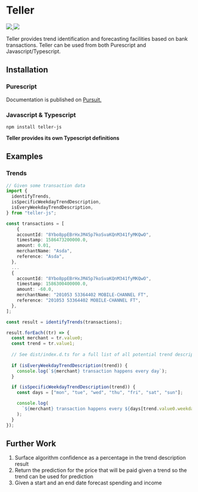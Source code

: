 # Teller



<a href="https://pursuit.purescript.org/packages/purescript-teller/10.1.4/docs/Data.Teller">

<img src="https://pursuit.purescript.org/packages/purescript-teller/badge" />

</a>

<a href="https://www.npmjs.com/package/teller-js">

<img src="https://badge.fury.io/js/teller-js.svg" />

</a>



Teller provides trend identification and forecasting facilities based on bank transactions. Teller can be used from both Purescript and Javascript/Typescript.

## Installation

### Purescript

Documentation is published on [Pursuit.](https://pursuit.purescript.org/packages/purescript-teller/10.1.4/docs/Data.Teller)

### Javascript & Typescript

`npm install teller-js`

__Teller provides its own Typescript definitions__

## Examples

### Trends

````typescript
// Given some transaction data
import {
  identifyTrends,
  isSpecificWeekdayTrendDescription,
  isEveryWeekdayTrendDescription,
} from "teller-js";

const transactions = [
    {
    accountId: "8Ybo8ppEBrHxJM45p7koSvaKQnM341fyMKQwO",
    timestamp: 1586473200000.0,
    amount: 0.01,
    merchantName: "Asda",
    reference: "Asda",
  },
  ...
  {
    accountId: "8Ybo8ppEBrHxJM45p7koSvaKQnM341fyMKQwO",
    timestamp: 1586300400000.0,
    amount: -60.0,
    merchantName: "201053 53364402 MOBILE-CHANNEL FT",
    reference: "201053 53364402 MOBILE-CHANNEL FT",
  },
];

const result = identifyTrends(transactions);

result.forEach((tr) => {
  const merchant = tr.value0;
  const trend = tr.value1;
	
  // See dist/index.d.ts for a full list of all potential trend description types
  
  if (isEveryWeekdayTrendDescription(trend)) {
    console.log(`${merchant} transaction happens every day`);
  }

  if (isSpecificWeekdayTrendDescription(trend)) {
    const days = ["mon", "tue", "wed", "thu", "fri", "sat", "sun"];

    console.log(
      `${merchant} transaction happens every ${days[trend.value0.weekday]}`
    );
  }
});
````

## Further Work

1. Surface algorithm confidence as a percentage in the trend description result
2. Return the prediction for the price that will be paid given a trend so the trend can be used for prediction
3. Given a start and an end date forecast spending and income 